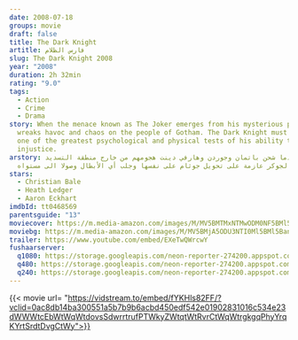 ```yaml
---
date: 2008-07-18
groups: movie
draft: false
title: The Dark Knight
artitle: فارس الظلام
slug: The Dark Knight 2008
year: "2008"
duration: 2h 32min
rating: "9.0"
tags:
  - Action
  - Crime
  - Drama
story: When the menace known as The Joker emerges from his mysterious past, he
  wreaks havoc and chaos on the people of Gotham. The Dark Knight must accept
  one of the greatest psychological and physical tests of his ability to fight
  injustice.
arstory: عندما شحن باتمان وجوردن وهارفي دينت هجومهم من خارج منطقة التسديد ,
  الجوكر عازمة على تحويل جوثام على نفسها وجلب أي الأبطال وصولا الى مستواه .
stars:
  - Christian Bale
  - Heath Ledger
  - Aaron Eckhart
imdbId: tt0468569
parentsguide: "13"
moviecover: https://m.media-amazon.com/images/M/MV5BMTMxNTMwODM0NF5BMl5BanBnXkFtZTcwODAyMTk2Mw@@._V1_SY1000_CR0,0,675,1000_AL_.jpg
moviebg: https://m.media-amazon.com/images/M/MV5BMjA5ODU3NTI0Ml5BMl5BanBnXkFtZTcwODczMTk2Mw@@._V1_.jpg
trailer: https://www.youtube.com/embed/EXeTwQWrcwY
fushaarserver:
  q1080: https://storage.googleapis.com/neon-reporter-274200.appspot.com/fushaar/media/1452/1452.mp4
  q480: https://storage.googleapis.com/neon-reporter-274200.appspot.com/fushaar/media/1452/1452-480p.mp4
  q240: https://storage.googleapis.com/neon-reporter-274200.appspot.com/fushaar/media/1452/1452-240p.mp4
---
```


{{< movie url= "https://vidstream.to/embed/fYKHls82FF/?vclid=0ac8db14ba300551a5b7b9b6acbd450edf542e01902831016c534e23dWWWtcEbWtWqWtdovsSdwrrtrufPTWkyZWtqtWtRvrCtWqWtrgkgqPhyYrqKYrtSrdtDvgCtWy">}}


